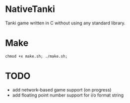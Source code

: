 # NativeTanki
Tanki game written in C without using any standard library.

# Make
``` chmod +x make.sh; ./make.sh; ```
# TODO
- add network-based game support (on progress)
- add floating point number support for i/o format string